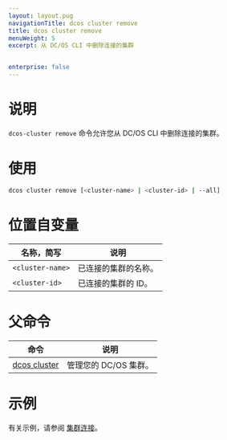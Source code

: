 ```yaml
---
layout: layout.pug
navigationTitle: dcos cluster remove
title: dcos cluster remove
menuWeight: 5
excerpt: 从 DC/OS CLI 中删除连接的集群


enterprise: false
---
```


# 说明
`dcos-cluster remove` 命令允许您从 DC/OS CLI 中删除连接的集群。

# 使用

```bash
dcos cluster remove [<cluster-name> | <cluster-id> | --all]
```

# 位置自变量

| 名称，简写 | 说明 |
|---------|-------------|
| `<cluster-name>` | 已连接的集群的名称。 |
| `<cluster-id>` | 已连接的集群的 ID。 |
# 父命令

| 命令 | 说明 |
|---------|-------------|
| [dcos cluster](/cn/1.11/cli/command-reference/dcos-cluster/) | 管理您的 DC/OS 集群。|

# 示例
有关示例，请参阅 [集群连接](/cn/1.11/administering-clusters/multiple-clusters/cluster-connections/)。
